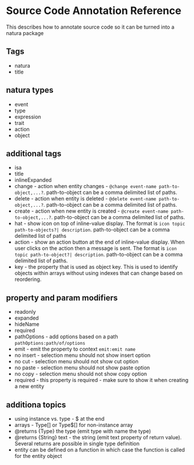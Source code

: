 # Source Code Annotation Reference

This describes how to annotate source code so it can be turned into a natura package

## Tags
* natura
* title

## natura types
* event
* type
* expression
* trait
* action
* object

## additional tags
* isa
* title
* inlineExpanded
* change - action when entity changes - `@change event-name path-to-object,...?`. path-to-object can be a comma delimited list of paths.
* delete - action when entity is deleted - `@delete event-name path-to-object,...?`. path-to-object can be a comma delimited list of paths.
* create - action when new entity is created - `@create event-name path-to-object,...?`. path-to-object can be a comma delimited list of paths.
* hat - show icon on top of inline-value display. The format is `icon topic  path-to-objects?| description`. path-to-object can be a comma delimited list of paths
* action - show an action button at the end of inline-value display. When user clicks on the action then a message is sent. The format is `icon topic path-to-object?| description`. path-to-object can be a comma delimited list of paths.
* key - the property that is used as object key. This is used to identify objects within arrays without using indexes that can change based on reordering.

## property and param modifiers
* readonly
* expanded
* hideName
* required
* pathOptions - add options based on a path `pathOptions:path/of/options`
* emit - emit the property to context `emit:emit name`
* no insert - selection menu should not show insert option
* no cut - selection menu should not show cut option
* no paste - selection menu should not show paste option
* no copy - selection menu should not show copy option
* required - this property is required - make sure to show it when creating a new entity

## additiona topics
* using instance vs. type - $ at the end
* arrays - Type[] or Type$[] for non-instance array
* @returns {Type} the type (emit type with name the type)
* @returns {String} text - the string (emit text property of return value). Several returns are possible in single type definition
* entity can be defined on a function in which case the function is called for the entity object
